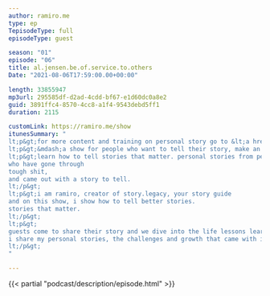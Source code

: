 ```yaml
---
author: ramiro.me
type: ep
TepisodeType: full
episodeType: guest

season: "01"
episode: "06"
title: al.jensen.be.of.service.to.others
Date: "2021-08-06T17:59:00.00+00:00"

length: 33855947
mp3url: 295585df-d2ad-4cdd-bf67-e1d60dc0a8e2
guid: 3891ffc4-8570-4cc8-a1f4-9543debd5ff1
duration: 2115

customLink: https://ramiro.me/show
itunesSummary: "
lt;p&gt;for more content and training on personal story go to &lt;a href=&quot;http://ramiro.me/show&quot;&gt;ramiro.me/show&lt;/a&gt;lt;/p&gt;
lt;p&gt;&mdash;a show for people who want to tell their story, make an impact and leave a legacy.lt;/p&gt;
lt;p&gt;learn how to tell stories that matter. personal stories from people just like you,
who have gone through
tough shit,
and came out with a story to tell.
lt;/p&gt;
lt;p&gt;i am ramiro, creator of story.legacy, your story guide
and on this show, i show how to tell better stories.
stories that matter.
lt;/p&gt;
lt;p&gt;
guests come to share their story and we dive into the life lessons learned from those personal experiences.
i share my personal stories, the challenges and growth that came with it.
lt;/p&gt;
"

---
```

{{< partial "podcast/description/episode.html" >}}
